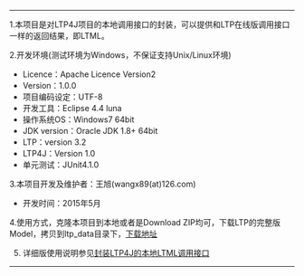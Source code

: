 ---
1.本项目是对LTP4J项目的本地调用接口的封装，可以提供和LTP在线版调用接口一样的返回结果，即LTML。

2.开发环境(测试环境为Windows，不保证支持Unix/Linux环境)
* Licence：Apache Licence Version2
* Version：1.0.0
* 项目编码设定：UTF-8
* 开发工具：Eclipse 4.4 luna
* 操作系统OS：Windows7 64bit
* JDK version：Oracle JDK 1.8+ 64bit
* LTP：version 3.2
* LTP4J：Version 1.0
* 单元测试：JUnit4.1.0

3.本项目开发及维护者：王旭(wangx89(at)126.com)
* 开发时间：2015年5月

4.使用方式，克隆本项目到本地或者是Download ZIP均可，下载LTP的完整版Model，拷贝到ltp_data目录下，[下载地址](http://pan.baidu.com/share/link?shareid=1988562907&uk=2738088569#path=%252Fltp-models)

5. 详细版使用说明参见[封装LTP4J的本地LTML调用接口](http://codepub.cn/2015/05/13/%E5%B0%81%E8%A3%85LTP4J%E7%9A%84%E6%9C%AC%E5%9C%B0LTML%E8%B0%83%E7%94%A8%E6%8E%A5%E5%8F%A3/)
---
